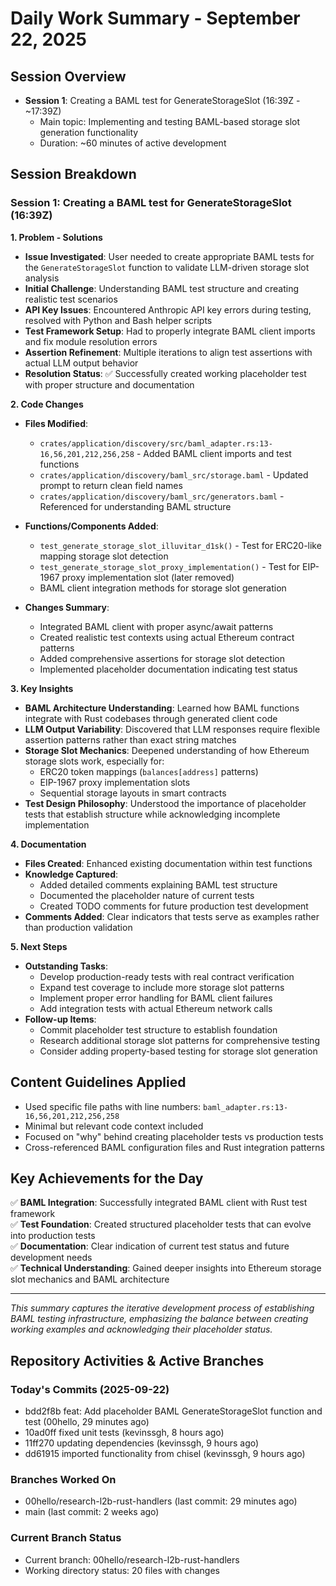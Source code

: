 # Daily Work Summary - September 22, 2025

## Session Overview
- **Session 1**: Creating a BAML test for GenerateStorageSlot (16:39Z - ~17:39Z)
  - Main topic: Implementing and testing BAML-based storage slot generation functionality
  - Duration: ~60 minutes of active development

## Session Breakdown

### Session 1: Creating a BAML test for GenerateStorageSlot (16:39Z)

**1. Problem - Solutions**
- **Issue Investigated**: User needed to create appropriate BAML tests for the `GenerateStorageSlot` function to validate LLM-driven storage slot analysis
- **Initial Challenge**: Understanding BAML test structure and creating realistic test scenarios
- **API Key Issues**: Encountered Anthropic API key errors during testing, resolved with Python and Bash helper scripts  
- **Test Framework Setup**: Had to properly integrate BAML client imports and fix module resolution errors
- **Assertion Refinement**: Multiple iterations to align test assertions with actual LLM output behavior
- **Resolution Status**: ✅ Successfully created working placeholder test with proper structure and documentation

**2. Code Changes**
- **Files Modified**:
  - `crates/application/discovery/src/baml_adapter.rs:13-16,56,201,212,256,258` - Added BAML client imports and test functions
  - `crates/application/discovery/baml_src/storage.baml` - Updated prompt to return clean field names
  - `crates/application/discovery/baml_src/generators.baml` - Referenced for understanding BAML structure

- **Functions/Components Added**: 
  - `test_generate_storage_slot_illuvitar_d1sk()` - Test for ERC20-like mapping storage slot detection
  - `test_generate_storage_slot_proxy_implementation()` - Test for EIP-1967 proxy implementation slot (later removed)
  - BAML client integration methods for storage slot generation

- **Changes Summary**: 
  - Integrated BAML client with proper async/await patterns
  - Created realistic test contexts using actual Ethereum contract patterns
  - Added comprehensive assertions for storage slot detection
  - Implemented placeholder documentation indicating test status

**3. Key Insights**
- **BAML Architecture Understanding**: Learned how BAML functions integrate with Rust codebases through generated client code
- **LLM Output Variability**: Discovered that LLM responses require flexible assertion patterns rather than exact string matches
- **Storage Slot Mechanics**: Deepened understanding of how Ethereum storage slots work, especially for:
  - ERC20 token mappings (`balances[address]` patterns)
  - EIP-1967 proxy implementation slots
  - Sequential storage layouts in smart contracts
- **Test Design Philosophy**: Understood the importance of placeholder tests that establish structure while acknowledging incomplete implementation

**4. Documentation**
- **Files Created**: Enhanced existing documentation within test functions
- **Knowledge Captured**: 
  - Added detailed comments explaining BAML test structure
  - Documented the placeholder nature of current tests
  - Created TODO comments for future production test development
- **Comments Added**: Clear indicators that tests serve as examples rather than production validation

**5. Next Steps**
- **Outstanding Tasks**:
  - Develop production-ready tests with real contract verification
  - Expand test coverage to include more storage slot patterns
  - Implement proper error handling for BAML client failures
  - Add integration tests with actual Ethereum network calls
- **Follow-up Items**:
  - Commit placeholder test structure to establish foundation
  - Research additional storage slot patterns for comprehensive testing
  - Consider adding property-based testing for storage slot generation

## Content Guidelines Applied
- Used specific file paths with line numbers: `baml_adapter.rs:13-16,56,201,212,256,258`
- Minimal but relevant code context included
- Focused on "why" behind creating placeholder tests vs production tests
- Cross-referenced BAML configuration files and Rust integration patterns

## Key Achievements for the Day
✅ **BAML Integration**: Successfully integrated BAML client with Rust test framework  
✅ **Test Foundation**: Created structured placeholder tests that can evolve into production tests  
✅ **Documentation**: Clear indication of current test status and future development needs  
✅ **Technical Understanding**: Gained deeper insights into Ethereum storage slot mechanics and BAML architecture  

---
*This summary captures the iterative development process of establishing BAML testing infrastructure, emphasizing the balance between creating working examples and acknowledging their placeholder status.*

## Repository Activities & Active Branches

### Today's Commits (2025-09-22)
- bdd2f8b feat: Add placeholder BAML GenerateStorageSlot function and test (00hello, 29 minutes ago)
- 10ad0ff fixed unit tests (kevinssgh, 8 hours ago)
- 11ff270 updating dependencies (kevinssgh, 9 hours ago)
- dd61915 imported functionality from chisel (kevinssgh, 9 hours ago)

### Branches Worked On
- 00hello/research-l2b-rust-handlers (last commit: 29 minutes ago)
- main (last commit: 2 weeks ago)

### Current Branch Status
- Current branch: 00hello/research-l2b-rust-handlers
- Working directory status: 20 files with changes
